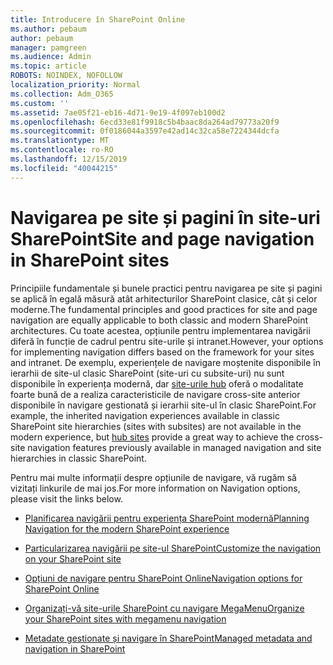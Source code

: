 ```yaml
---
title: Introducere în SharePoint Online
ms.author: pebaum
author: pebaum
manager: pamgreen
ms.audience: Admin
ms.topic: article
ROBOTS: NOINDEX, NOFOLLOW
localization_priority: Normal
ms.collection: Adm_O365
ms.custom: ''
ms.assetid: 7ae05f21-eb16-4d71-9e19-4f097eb100d2
ms.openlocfilehash: 6ecd33e81f9918c5b4baac8da264ad79773a20f9
ms.sourcegitcommit: 0f0186044a3597e42ad14c32ca58e7224344dcfa
ms.translationtype: MT
ms.contentlocale: ro-RO
ms.lasthandoff: 12/15/2019
ms.locfileid: "40044215"
---
```

# <a name="site-and-page-navigation-in-sharepoint-sites"></a><span data-ttu-id="9adaa-102">Navigarea pe site și pagini în site-uri SharePoint</span><span class="sxs-lookup"><span data-stu-id="9adaa-102">Site and page navigation in SharePoint sites</span></span>

<span data-ttu-id="9adaa-103">Principiile fundamentale și bunele practici pentru navigarea pe site și pagini se aplică în egală măsură atât arhitecturilor SharePoint clasice, cât și celor moderne.</span><span class="sxs-lookup"><span data-stu-id="9adaa-103">The fundamental principles and good practices for site and page navigation are equally applicable to both classic and modern SharePoint architectures.</span></span> <span data-ttu-id="9adaa-104">Cu toate acestea, opțiunile pentru implementarea navigării diferă în funcție de cadrul pentru site-urile și intranet.</span><span class="sxs-lookup"><span data-stu-id="9adaa-104">However, your options for implementing navigation differs based on the framework for your sites and intranet.</span></span> <span data-ttu-id="9adaa-105">De exemplu, experiențele de navigare moștenite disponibile în ierarhii de site-ul clasic SharePoint (site-uri cu subsite-uri) nu sunt disponibile în experiența modernă, dar [site-urile hub](https://support.office.com/article/fe26ae84-14b7-45b6-a6d1-948b3966427f) oferă o modalitate foarte bună de a realiza caracteristicile de navigare cross-site anterior disponibile în navigare gestionată și ierarhii site-ul în clasic SharePoint.</span><span class="sxs-lookup"><span data-stu-id="9adaa-105">For example, the inherited navigation experiences available in classic SharePoint site hierarchies (sites with subsites) are not available in the modern experience, but [hub sites](https://support.office.com/article/fe26ae84-14b7-45b6-a6d1-948b3966427f) provide a great way to achieve the cross-site navigation features previously available in managed navigation and site hierarchies in classic SharePoint.</span></span>

 <span data-ttu-id="9adaa-106">Pentru mai multe informații despre opțiunile de navigare, vă rugăm să vizitați linkurile de mai jos.</span><span class="sxs-lookup"><span data-stu-id="9adaa-106">For more information on Navigation options, please visit the links below.</span></span>

 - [<span data-ttu-id="9adaa-107">Planificarea navigării pentru experiența SharePoint modernă</span><span class="sxs-lookup"><span data-stu-id="9adaa-107">Planning Navigation for the modern SharePoint experience</span></span>](https://docs.microsoft.com/sharepoint/plan-navigation-modern-experience)

- [<span data-ttu-id="9adaa-108">Particularizarea navigării pe site-ul SharePoint</span><span class="sxs-lookup"><span data-stu-id="9adaa-108">Customize the navigation on your SharePoint site</span></span>](https://support.office.com/article/customize-the-navigation-on-your-sharepoint-site-3cd61ae7-a9ed-4e1e-bf6d-4655f0bf25ca)

- [<span data-ttu-id="9adaa-109">Opțiuni de navigare pentru SharePoint Online</span><span class="sxs-lookup"><span data-stu-id="9adaa-109">Navigation options for SharePoint Online</span></span>](https://docs.microsoft.com/office365/enterprise/navigation-options-for-sharepoint-online)
 
- [<span data-ttu-id="9adaa-110">Organizați-vă site-urile SharePoint cu navigare MegaMenu</span><span class="sxs-lookup"><span data-stu-id="9adaa-110">Organize your SharePoint sites with megamenu navigation</span></span>](https://techcommunity.microsoft.com/t5/Microsoft-SharePoint-Blog/Organize-your-SharePoint-sites-with-megamenu-navigation-and-new/ba-p/328068)

- [<span data-ttu-id="9adaa-111">Metadate gestionate și navigare în SharePoint</span><span class="sxs-lookup"><span data-stu-id="9adaa-111">Managed metadata and navigation in SharePoint</span></span>](https://docs.microsoft.com/sharepoint/dev/general-development/managed-metadata-and-navigation-in-sharepoint)


